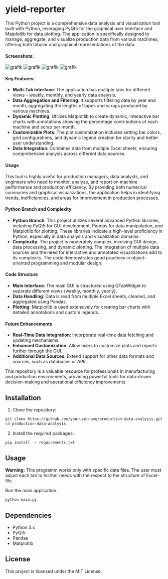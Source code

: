 # yield-reporter
This Python project is a comprehensive data analysis and visualization tool built with Python, leveraging PyQt5 for the graphical user interface and Matplotlib for data plotting. The application is specifically designed to manage, aggregate, and visualize production data from various machines, offering both tabular and graphical representations of the data.

#### Screenshots:

![grafik](https://github.com/PrGermux/yield-reporter/assets/11144116/b6838456-1816-4aea-9b50-998d61e0a308)
![grafik](https://github.com/PrGermux/yield-reporter/assets/11144116/36549759-e067-466d-b70f-af1cbd0a6e8d)
![grafik](https://github.com/PrGermux/yield-reporter/assets/11144116/443f6f06-3eb2-49fa-96e1-e64d9bd7d900)
![grafik](https://github.com/PrGermux/yield-reporter/assets/11144116/1c744c6c-63bc-4caa-b37d-cbb069bf1517)



#### Key Features:
- **Multi-Tab Interface**: The application has multiple tabs for different views - weekly, monthly, and yearly data analysis.
- **Data Aggregation and Filtering**: It supports filtering data by year and month, aggregating the lengths of tapes and scraps produced by various machines.
- **Dynamic Plotting**: Utilizes Matplotlib to create dynamic, interactive bar charts with annotations showing the percentage contributions of each machine and scrap per month.
- **Customizable Plots**: The plot customization includes setting bar colors, grid configurations, and dynamic legend creation for clarity and better user understanding.
- **Data Integration**: Combines data from multiple Excel sheets, ensuring comprehensive analysis across different data sources.

#### Usage
This tool is highly useful for production managers, data analysts, and engineers who need to monitor, analyze, and report on machine performance and production efficiency. By providing both numerical summaries and graphical visualizations, the application helps in identifying trends, inefficiencies, and areas for improvement in production processes.

#### Python Branch and Complexity
- **Python Branch**: This project utilizes several advanced Python libraries, including PyQt5 for GUI development, Pandas for data manipulation, and Matplotlib for plotting. These libraries indicate a high-level proficiency in Python, especially in data analysis and visualization domains.
- **Complexity**: The project is moderately complex, involving GUI design, data processing, and dynamic plotting. The integration of multiple data sources and the need for interactive and annotated visualizations add to its complexity. The code demonstrates good practices in object-oriented programming and modular design.

#### Code Structure
- **Main Interface**: The main GUI is structured using QTabWidget to separate different views (weekly, monthly, yearly).
- **Data Handling**: Data is read from multiple Excel sheets, cleaned, and aggregated using Pandas.
- **Plotting**: Matplotlib is used extensively for creating bar charts with detailed annotations and custom legends.

#### Future Enhancements
- **Real-Time Data Integration**: Incorporate real-time data fetching and updating mechanisms.
- **Enhanced Customization**: Allow users to customize plots and reports further through the GUI.
- **Additional Data Sources**: Extend support for other data formats and sources, such as databases or APIs.

This repository is a valuable resource for professionals in manufacturing and production environments, providing powerful tools for data-driven decision-making and operational efficiency improvements.

## Installation
1. Clone the repository:
```sh
git clone https://github.com/yourusername/production-data-analysis.git
cd production-data-analysis
```
2. Install the required packages:
```sh
pip install -r requirements.txt
```

## Usage
**Warning:** This programm works only with specific data files. The user must adjust each tab to his/her needs with the respect to the structure of Excel-file.

Run the main application:
```sh
python main.py
```

## Dependencies
- Python 3.x
- PyQt5
- Pandas
- Matplotlib

## License
This project is licensed under the MIT License.
